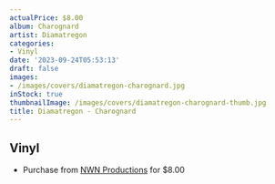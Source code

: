 ```yaml
---
actualPrice: $8.00
album: Charognard
artist: Diamatregon
categories:
- Vinyl
date: '2023-09-24T05:53:13'
draft: false
images:
- /images/covers/diamatregon-charognard.jpg
inStock: true
thumbnailImage: /images/covers/diamatregon-charognard-thumb.jpg
title: Diamatregon - Charognard
---
```


## Vinyl
* Purchase from [NWN Productions](http://shop.nwnprod.com/index.php?route=product/product&path=76&product_id=34231&sort=pd.name&order=ASC) for $8.00
